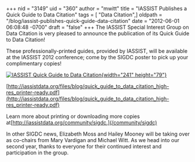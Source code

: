 +++
nid = "3149"
uid = "360"
author = "mwitt"
title = "IASSIST Publishes a Quick Guide to Data Citation"
tags = [ "Data Citation",]
oldpath = "/blog/iassist-publishes-quick-guide-data-citation"
date = "2012-06-01 06:08:48 -0700"
draft = "false"
+++
The IASSIST Special Interest Group on Data Citation is very pleased to
announce the publication of its Quick Guide to Data Citation!

These professionally-printed guides, provided by IASSIST, will be
available at the IASSIST 2012 conference; come by the SIGDC poster to
pick up your complimentary copies!

[![](/img/blog/quickguideicon.jpg "IASSIST Quick Guide to Data Citation"){width="241"
height="79"}](/files/blog/quick_guide_to_data_citation_high-res_printer-ready.pdf)

[http://iassistdata.org/files/blog/quick_guide_to_data_citation_high-res_printer-ready.pdf](http://iassistdata.org/files/blog/quick_guide_to_data_citation_high-res_printer-ready.pdf)

Learn more about printing or downloading more copies
at[http://iassistdata.org/community/sigdc.](/community/sigdc)

In other SIGDC news, Elizabeth Moss and Hailey Mooney will be taking
over as co-chairs from Mary Vardigan and Michael Witt. As we head into
our second year, thanks to everyone for their continued interest and
participation in the group.


